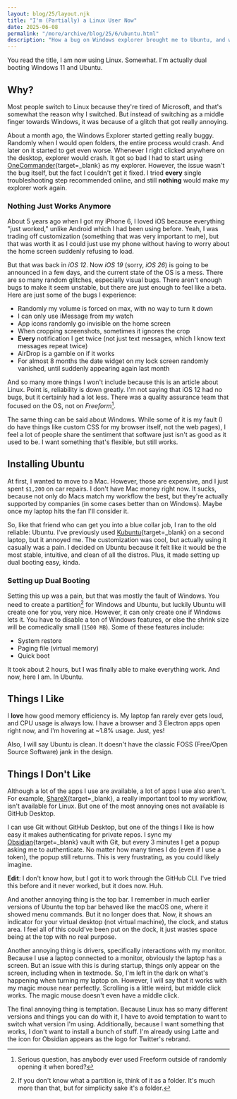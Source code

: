 ```yaml
---
layout: blog/25/layout.njk
title: "I'm (Partially) a Linux User Now"
date: 2025-06-08
permalink: "/more/archive/blog/25/6/ubuntu.html"
description: "How a bug on Windows explorer brought me to Ubuntu, and why I'm not happy to be here"
---
```

You read the title, I am now using Linux. Somewhat. I'm actually dual booting Windows 11 and Ubuntu.

## Why?

Most people switch to Linux because they're tired of Microsoft, and that's somewhat the reason why I switched. But instead of switching as a middle finger towards Windows, it was because of a glitch that got really annoying.

About a month ago, the Windows Explorer started getting really buggy. Randomly when I would open folders, the entire process would crash. And later on it started to get even worse. Whenever I right clicked anywhere on the desktop, explorer would crash. It got so bad I had to start using [OneCommander](https://www.onecommander.com){target=_blank} as my explorer. However, the issue wasn't the bug itself, but the fact I couldn't get it fixed. I tried **every** single troubleshooting step recommended online, and still **nothing** would make my explorer work again.

### Nothing Just Works Anymore

About 5 years ago when I got my iPhone 6, I loved iOS because everything "just worked," unlike Android which I had been using before. Yeah, I was trading off customization (something that was very important to me), but that was worth it as I could just use my phone without having to worry about the home screen suddenly refusing to load.

But that was back in *iOS 12*. Now *iOS 19* (sorry, *iOS 26*) is going to be announced in a few days, and the current state of the OS is a mess. There are so many random glitches, especially visual bugs. There aren't enough bugs to make it seem unstable, but there are just enough to feel like a beta. Here are just some of the bugs I experience:

- Randomly my volume is forced on max, with no way to turn it down
- I can only use iMessage from my watch
- App icons randomly go invisible on the home screen
- When cropping screenshots, sometimes it ignores the crop
- **Every** notification I get twice (not just text messages, which I know text messages repeat twice)
- AirDrop is a gamble on if it works
- For almost 8 months the date widget on my lock screen randomly vanished, until suddenly appearing again last month

And so many more things I won't include because this is an article about Linux. Point is, reliability is down greatly. I'm not saying that iOS 12 had no bugs, but it certainly had a lot less. There was a quality assurance team that focused on the OS, not on *Freeform*[^1].

The same thing can be said about Windows. While some of it is my fault (I do have things like custom CSS for my browser itself, not the web pages), I feel a lot of people share the sentiment that software just isn't as good as it used to be. I want something that's flexible, but still works.

## Installing Ubuntu

At first, I wanted to move to a Mac. However, those are expensive, and I just spent `$1,200` on car repairs. I don't have Mac money right now. It sucks, because not only do Macs match my workflow the best, but they're actually supported by companies (in some cases better than on Windows). Maybe once my laptop hits the fan I'll consider it.

So, like that friend who can get you into a blue collar job, I ran to the old reliable: Ubuntu. I've previously used [Kubuntu](https://kubuntu.org){target=_blank} on a second laptop, but it annoyed me. The customization was cool, but actually using it casually was a pain. I decided on Ubuntu because it felt like it would be the most stable, intuitive, and clean of all the distros. Plus, it made setting up dual booting easy, kinda.

### Setting up Dual Booting

Setting this up was a pain, but that was mostly the fault of Windows. You need to create a partition[^2] for Windows and Ubuntu, but luckily Ubuntu will create one for you, very nice. However, it can only create one if Windows lets it. You have to disable a ton of Windows features, or else the shrink size will be comedically small (`1500 MB`). Some of these features include:

- System restore
- Paging file (virtual memory)
- Quick boot

It took about 2 hours, but I was finally able to make everything work. And now, here I am. In Ubuntu.

## Things I Like

I **love** how good memory efficiency is. My laptop fan rarely ever gets loud, and CPU usage is always low. I have a browser and 3 Electron apps open right now, and I'm hovering at ~1.8% usage. Just, yes!

Also, I will say Ubuntu is clean. It doesn't have the classic FOSS (Free/Open Source Software) jank in the design.

## Things I Don't Like

Although a lot of the apps I use are available, a lot of apps I use also aren't. For example, [ShareX](https://getsharex.com){target=_blank}, a really important tool to my workflow, isn't available for Linux. But one of the most annoying ones not available is GitHub Desktop.

I can use Git without GitHub Desktop, but one of the things I like is how easy it makes authenticating for private repos. I sync my [Obsidian](https://obsidian.md){target=_blank} vault with Git, but every 3 minutes I get a popup asking me to authenticate. No matter how many times I do (even if I use a token), the popup still returns. This is very frustrating, as you could likely imagine.

**Edit**: I don't know how, but I got it to work through the GitHub CLI. I've tried this before and it never worked, but it does now. Huh.

And another annoying thing is the top bar. I remember in much earlier versions of Ubuntu the top bar behaved like the macOS one, where it showed menu commands. But it no longer does that. Now, it shows an indicator for your virtual desktop (not virtual machine), the clock, and status area. I feel all of this could've been put on the dock, it just wastes space being at the top with no real purpose.

Another annoying thing is drivers, specifically interactions with my monitor. Because I use a laptop connected to a monitor, obviously the laptop has a screen. But an issue with this is during startup, things only appear on the screen, including when in textmode. So, I'm left in the dark on what's happening when turning my laptop on. However, I will say that it works with my magic mouse near perfectly. Scrolling is a little weird, but middle click works. The magic mouse doesn't even have a middle click.

The final annoying thing is temptation. Because Linux has so many different versions and things you can do with it, I have to avoid temptation to want to switch what version I'm using. Additionally, because I want something that works, I don't want to install a bunch of stuff. I'm already using Latte and the icon for Obsidian appears as the logo for Twitter's rebrand.

[^1]: Serious question, has anybody ever used Freeform outside of randomly opening it when bored?

[^2]: If you don't know what a partition is, think of it as a folder. It's much more than that, but for simplicity sake it's a folder.